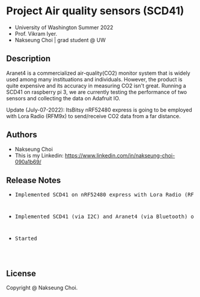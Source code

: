 # Project Air quality sensors (SCD41)

* University of Washington Summer 2022 
* Prof. Vikram Iyer.
* Nakseung Choi | grad student @ UW 

## Description

Aranet4 is a commercialized air-quality(CO2) monitor system that is widely used among many instituations and individuals.
However, the product is quite expensive and its accuracy in measuring CO2 isn't great.
Running a SCD41 on raspberry pi 3, we are currently testing the performance of two sensors and collecting the data on Adafruit IO.

Update (July-07-2022):
ItsBitsy nRF52480 express is going to be employed with Lora Radio (RFM9x) to send/receive CO2 data from a far distance.

## Authors

- Nakseung Choi
- This is my Linkedin: https://www.linkedin.com/in/nakseung-choi-090a1b69/

## Release Notes

* <pre>Implemented SCD41 on nRF52480 express with Lora Radio (RFM9x)                             7-07-2022<pre/>
* <pre>Implemented SCD41 (via I2C) and Aranet4 (via Bluetooth) on Raspberry pi 3 (B type)        7-01-2022<pre/>
* <pre>Started                                                                                   6/24/2022<pre/>

## License

Copyright @ Nakseung Choi.
